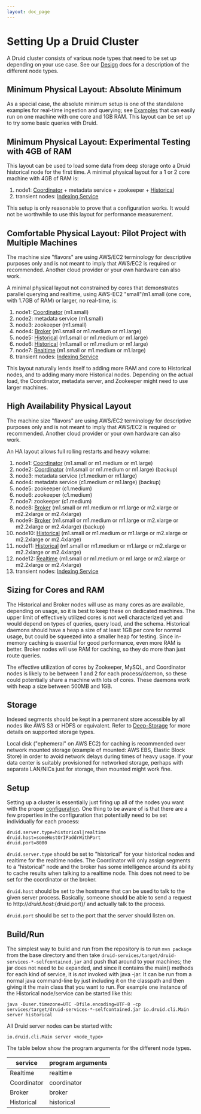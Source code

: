 ```yaml
---
layout: doc_page
---
```


# Setting Up a Druid Cluster

A Druid cluster consists of various node types that need to be set up depending on your use case. See our [Design](Design.html) docs for a description of the different node types.

Minimum Physical Layout: Absolute Minimum
-----------------------------------------

As a special case, the absolute minimum setup is one of the standalone examples for real-time ingestion and querying; see [Examples](Examples.html) that can easily run on one machine with one core and 1GB RAM. This layout can be set up to try some basic queries with Druid.

Minimum Physical Layout: Experimental Testing with 4GB of RAM
-------------------------------------------------------------

This layout can be used to load some data from deep storage onto a Druid historical node for the first time. A minimal physical layout for a 1 or 2 core machine with 4GB of RAM is:

1. node1: [Coordinator](Coordinator.html) + metadata service + zookeeper + [Historical](Historical.html)
2. transient nodes: [Indexing Service](Indexing-Service.html)

This setup is only reasonable to prove that a configuration works. It would not be worthwhile to use this layout for performance measurement.

Comfortable Physical Layout: Pilot Project with Multiple Machines
-----------------------------------------------------------------

The machine size "flavors" are using AWS/EC2 terminology for descriptive purposes only and is not meant to imply that AWS/EC2 is required or recommended. Another cloud provider or your own hardware can also work.

A minimal physical layout not constrained by cores that demonstrates parallel querying and realtime, using AWS-EC2 "small"/m1.small (one core, with 1.7GB of RAM) or larger, no real-time, is:

1. node1: [Coordinator](Coordinator.html) (m1.small)
2. node2: metadata service (m1.small)
3. node3: zookeeper (m1.small)
4. node4: [Broker](Broker.html) (m1.small or m1.medium or m1.large)
5. node5: [Historical](Historical.html) (m1.small or m1.medium or m1.large)
6. node6: [Historical](Historical.html) (m1.small or m1.medium or m1.large)
7. node7: [Realtime](Realtime.html) (m1.small or m1.medium or m1.large)
8. transient nodes: [Indexing Service](Indexing-Service.html)

This layout naturally lends itself to adding more RAM and core to Historical nodes, and to adding many more Historical nodes. Depending on the actual load, the Coordinator, metadata server, and Zookeeper might need to use larger machines.

High Availability Physical Layout
---------------------------------

The machine size "flavors" are using AWS/EC2 terminology for descriptive purposes only and is not meant to imply that AWS/EC2 is required or recommended. Another cloud provider or your own hardware can also work.

An HA layout allows full rolling restarts and heavy volume:

1. node1: [Coordinator](Coordinator.html) (m1.small or m1.medium or m1.large)
2. node2: [Coordinator](Coordinator.html) (m1.small or m1.medium or m1.large) (backup)
3. node3: metadata service (c1.medium or m1.large)
4. node4: metadata service (c1.medium or m1.large) (backup)
5. node5: zookeeper (c1.medium)
6. node6: zookeeper (c1.medium)
7. node7: zookeeper (c1.medium)
8. node8: [Broker](Broker.html) (m1.small or m1.medium or m1.large or m2.xlarge or m2.2xlarge or m2.4xlarge)
9. node9: [Broker](Broker.html) (m1.small or m1.medium or m1.large or m2.xlarge or m2.2xlarge or m2.4xlarge) (backup)
10. node10: [Historical](Historical.html) (m1.small or m1.medium or m1.large or m2.xlarge or m2.2xlarge or m2.4xlarge)
11. node11: [Historical](Historical.html) (m1.small or m1.medium or m1.large or m2.xlarge or m2.2xlarge or m2.4xlarge)
12. node12: [Realtime](Realtime.html) (m1.small or m1.medium or m1.large or m2.xlarge or m2.2xlarge or m2.4xlarge)
13. transient nodes: [Indexing Service](Indexing-Service.html)

Sizing for Cores and RAM
------------------------

The Historical and Broker nodes will use as many cores as are available, depending on usage, so it is best to keep these on dedicated machines. The upper limit of effectively utilized cores is not well characterized yet and would depend on types of queries, query load, and the schema. Historical daemons should have a heap a size of at least 1GB per core for normal usage, but could be squeezed into a smaller heap for testing. Since in-memory caching is essential for good performance, even more RAM is better. Broker nodes will use RAM for caching, so they do more than just route queries.

The effective utilization of cores by Zookeeper, MySQL, and Coordinator nodes is likely to be between 1 and 2 for each process/daemon, so these could potentially share a machine with lots of cores. These daemons work with heap a size between 500MB and 1GB.

Storage
-------

Indexed segments should be kept in a permanent store accessible by all nodes like AWS S3 or HDFS or equivalent. Refer to [Deep-Storage](deep-storage.html) for more details on supported storage types.

Local disk ("ephemeral" on AWS EC2) for caching is recommended over network mounted storage (example of mounted: AWS EBS, Elastic Block Store) in order to avoid network delays during times of heavy usage. If your data center is suitably provisioned for networked storage, perhaps with separate LAN/NICs just for storage, then mounted might work fine.

Setup
-----

Setting up a cluster is essentially just firing up all of the nodes you want with the proper [configuration](Configuration.html). One thing to be aware of is that there are a few properties in the configuration that potentially need to be set individually for each process:

```
druid.server.type=historical|realtime
druid.host=someHostOrIPaddrWithPort
druid.port=8080
```

`druid.server.type` should be set to "historical" for your historical nodes and realtime for the realtime nodes. The Coordinator will only assign segments to a "historical" node and the broker has some intelligence around its ability to cache results when talking to a realtime node. This does not need to be set for the coordinator or the broker.

`druid.host` should be set to the hostname that can be used to talk to the given server process. Basically, someone should be able to send a request to http://${druid.host}:${druid.port}/ and actually talk to the process.

`druid.port` should be set to the port that the server should listen on.

Build/Run
---------

The simplest way to build and run from the repository is to run `mvn package` from the base directory and then take `druid-services/target/druid-services-*-selfcontained.jar` and push that around to your machines; the jar does not need to be expanded, and since it contains the main() methods for each kind of service, it is *not* invoked with java -jar. It can be run from a normal java command-line by just including it on the classpath and then giving it the main class that you want to run. For example one instance of the Historical node/service can be started like this:

```
java -Duser.timezone=UTC -Dfile.encoding=UTF-8 -cp services/target/druid-services-*-selfcontained.jar io.druid.cli.Main server historical
```

All Druid server nodes can be started with:

```
io.druid.cli.Main server <node_type>
```

The table below show the program arguments for the different node types.

|service|program arguments|
|-------|----------------|
|Realtime|realtime|
|Coordinator|coordinator|
|Broker|broker|
|Historical|historical|
